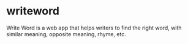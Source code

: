 # writeword

Write Word is a web app that helps writers to find the right word, with similar meaning, opposite meaning, rhyme, etc.
